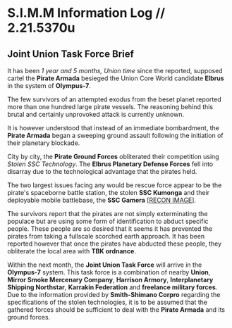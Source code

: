 # S.I.M.M Information Log // 2.21.5370u
## Joint Union Task Force Brief
It has been *1 year and 5 months, Union time* since the reported, supposed cartel the **Pirate Armada** besieged the Union Core World candidate **Elbrus** in the system of **Olympus-7**.

The few survivors of an attempted exodus from the beset planet reported more than one hundred large pirate vessels. The reasoning behind this brutal and certainly unprovoked attack is currently unknown. 

It is however understood that instead of an immediate bombardment, the **Pirate Armada** began a sweeping ground assault following the initiation of their planetary blockade. 

City by city, the **Pirate Ground Forces** obliterated their competition using *Stolen SSC Technology*. The **Elbrus Planetary Defense Forces** fell into disarray due to the technological advantage that the pirates held.

The two largest issues facing any would be rescue force appear to be the pirate's spaceborne battle station, the stolen **SSC Kumonga** and their deployable mobile battlebase, the **SSC Gamera**  [[RECON IMAGE](https://cdn.discordapp.com/attachments/1142875312049369090/1222159661394956429/GameraB.png?ex=661533e1&is=6602bee1&hm=bbff5d02a53c74f5a1f7360ef3f9f1ec60ea2e0aff2c48e69e20dd975a5f4f09&)].

The survivors report that the pirates are not simply exterminating the populace but are using some form of identification to abduct specific people. These people are so desired that it seems it has prevented the pirates from taking a fullscale scorched earth approach. It has been reported however that once the pirates have abducted these people, they obliterate the local area with **TBK ordnance**.

Within the next month, the **Joint Union Task Force** will arrive in the **Olympus-7** system. This task force is a combination of nearby **Union**, **Mirror Smoke Mercenary Company**, **Harrison Armory**, **Interplanetary Shipping Northstar**, **Karrakin Federation** and **freelance military forces**. Due to the information provided by **Smith-Shimano Corpro** regarding the specifications of the stolen technologies, it is to be assumed that the gathered forces should be sufficient to deal with the **Pirate Armada** and its ground forces.
